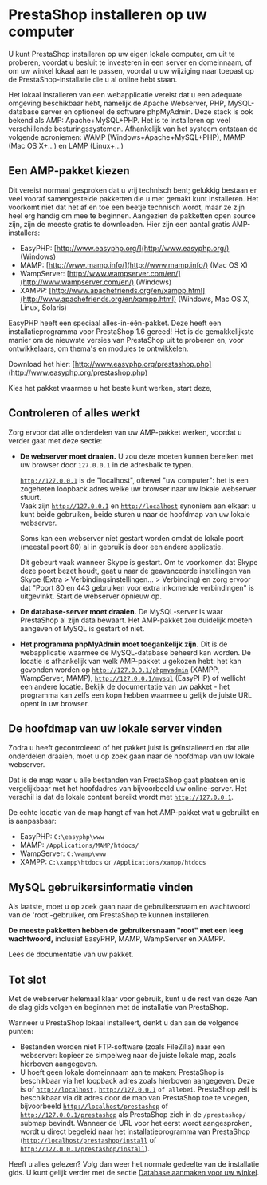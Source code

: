 # PrestaShop installeren op uw computer

U kunt PrestaShop installeren op uw eigen lokale computer, om uit te proberen, voordat u besluit te investeren in een server en domeinnaam, of om uw winkel lokaal aan te passen, voordat u uw wijziging naar toepast op de PrestaShop-installatie die u al online hebt staan.

Het lokaal installeren van een webapplicatie vereist dat u een adequate omgeving beschikbaar hebt, namelijk de Apache Webserver, PHP, MySQL-database server en optioneel de software phpMyAdmin. Deze stack is ook bekend als AMP: Apache+MySQL+PHP. Het is te installeren op veel verschillende besturingssystemen. Afhankelijk van het systeem ontstaan de volgende acroniemen: WAMP (Windows+Apache+MySQL+PHP), MAMP (Mac OS X+...) en LAMP (Linux+...)

## Een AMP-pakket kiezen <a href="#prestashopinstallerenopuwcomputer-eenamp-pakketkiezen" id="prestashopinstallerenopuwcomputer-eenamp-pakketkiezen"></a>

Dit vereist normaal gesproken dat u vrij technisch bent; gelukkig bestaan er veel vooraf samengestelde pakketten die u met gemakt kunt installeren. Het voorkomt niet dat het af en toe een beetje technisch wordt, maar ze zijn heel erg handig om mee te beginnen. Aangezien de pakketten open source zijn, zijn de meeste gratis te downloaden. Hier zijn een aantal gratis AMP-installers:

* EasyPHP: [http://www.easyphp.org/](http://www.easyphp.org/) (Windows)
* MAMP: [http://www.mamp.info/](http://www.mamp.info/) (Mac OS X)
* WampServer: [http://www.wampserver.com/en/](http://www.wampserver.com/en/) (Windows)
* XAMPP: [http://www.apachefriends.org/en/xampp.html](http://www.apachefriends.org/en/xampp.html) (Windows, Mac OS X, Linux, Solaris)

EasyPHP heeft een speciaal alles-in-één-pakket. Deze heeft een installatieprogramma voor PrestaShop 1.6 gereed! Het is de gemakkelijkste manier om de nieuwste versies van PrestaShop uit te proberen en, voor ontwikkelaars, om thema's en modules te ontwikkelen.

Download het hier: [http://www.easyphp.org/prestashop.php](http://www.easyphp.org/prestashop.php)

Kies het pakket waarmee u het beste kunt werken, start deze,&#x20;

## Controleren of alles werkt <a href="#prestashopinstallerenopuwcomputer-controlerenofalleswerkt" id="prestashopinstallerenopuwcomputer-controlerenofalleswerkt"></a>

Zorg ervoor dat alle onderdelen van uw AMP-pakket werken, voordat u verder gaat met deze sectie:

*   **De webserver moet draaien.** U zou deze moeten kunnen bereiken met uw browser door `127.0.0.1` in de adresbalk te typen.

    [`http://127.0.0.1`](http://127.0.0.1/) is de "localhost", oftewel "uw computer": het is een zogeheten loopback adres welke uw browser naar uw lokale webserver stuurt.\
    Vaak zijn [`http://127.0.0.1`](http://127.0.0.1/) en [`http://localhost`](http://localhost/) synoniem aan elkaar: u kunt beide gebruiken, beide sturen u naar de hoofdmap van uw lokale webserver.

    Soms kan een webserver niet gestart worden omdat de lokale poort (meestal poort 80) al in gebruik is door een andere applicatie.

    Dit gebeurt vaak wanneer Skype is gestart. Om te voorkomen dat Skype deze poort bezet houdt, gaat u naar de geavanceerde instellingen van Skype (Extra > Verbindingsinstellingen... > Verbinding) en zorg ervoor dat "Poort 80 en 443 gebruiken voor extra inkomende verbindingen" is uitgevinkt. Start de webserver opnieuw op.
* **De database-server moet draaien.** De MySQL-server is waar PrestaShop al zijn data bewaart. Het AMP-pakket zou duidelijk moeten aangeven of MySQL is gestart of niet.
* **Het programma phpMyAdmin moet toegankelijk** **zijn.** Dit is de webapplicatie waarmee de MySQL-database beheerd kan worden. De locatie is afhankelijk van welk AMP-pakket u gekozen hebt: het kan gevonden worden op [`http://127.0.0.1/phpmyadmin`](http://127.0.0.1/phpmyadmin) (XAMPP, WampServer, MAMP), [`http://127.0.0.1/mysql`](http://127.0.0.1/mysql) (EasyPHP) of wellicht een andere locatie. Bekijk de documentatie van uw pakket - het programma kan zelfs een kopn hebben waarmee u gelijk de juiste URL opent in uw browser.

## De hoofdmap van uw lokale server vinden <a href="#prestashopinstallerenopuwcomputer-dehoofdmapvanuwlokaleservervinden" id="prestashopinstallerenopuwcomputer-dehoofdmapvanuwlokaleservervinden"></a>

Zodra u heeft gecontroleerd of het pakket juist is geïnstalleerd en dat alle onderdelen draaien, moet u op zoek gaan naar de hoofdmap van uw lokale webserver.

Dat is de map waar u alle bestanden van PrestaShop gaat plaatsen en is vergelijkbaar met het hoofdadres van bijvoorbeeld uw online-server. Het verschil is dat de lokale content bereikt wordt met [`http://127.0.0.1`](http://127.0.0.1/).

De echte locatie van de map hangt af van het AMP-pakket wat u gebruikt en is aanpasbaar:

* EasyPHP: `C:\easyphp\www`
* MAMP: `/Applications/MAMP/htdocs/`
* WampServer: `C:\wamp\www`
* XAMPP: `C:\xampp\htdocs` or `/Applications/xampp/htdocs`

## MySQL gebruikersinformatie vinden <a href="#prestashopinstallerenopuwcomputer-mysqlgebruikersinformatievinden" id="prestashopinstallerenopuwcomputer-mysqlgebruikersinformatievinden"></a>

Als laatste, moet u op zoek gaan naar de gebruikersnaam en wachtwoord van de 'root'-gebruiker, om PrestaShop te kunnen installeren.

**De meeste pakketten hebben de gebruikersnaam "root" met een leeg wachtwoord,** inclusief EasyPHP, MAMP, WampServer en XAMPP.

Lees de documentatie van uw pakket.

## Tot slot <a href="#prestashopinstallerenopuwcomputer-totslot" id="prestashopinstallerenopuwcomputer-totslot"></a>

Met de webserver helemaal klaar voor gebruik, kunt u de rest van deze Aan de slag gids volgen en beginnen met de installatie van PrestaShop.

Wanneer u PrestaShop lokaal installeert, denkt u dan aan de volgende punten:

* Bestanden worden niet FTP-software (zoals FileZilla) naar een webserver: kopieer ze simpelweg naar de juiste lokale map, zoals hierboven aangegeven.
* U hoeft geen lokale domeinnaam aan te maken: PrestaShop is beschikbaar via het loopback adres zoals hierboven aangegeven. Deze is of [`http://localhost`](http://localhost/)`,` [`http://127.0.0.1`](http://127.0.0.1/) `of allebei`. PrestaShop zelf is beschikbaar via dit adres door de map van PrestaShop toe te voegen, bijvoorbeeld [`http://localhost/prestashop`](http://localhost/prestashop) of [`http://127.0.0.1/prestashop`](http://127.0.0.1/prestashop) als PrestaShop zich in de `/prestashop/` submap bevindt. Wanneer de URL voor het eerst wordt aangesproken, wordt u direct begeleid naar het installatieprogramma van PrestaShop ([`http://localhost/prestashop/install`](http://localhost/prestashop/install) of [`http://127.0.0.1/prestashop/install`](http://127.0.0.1/prestashop/install)).

Heeft u alles gelezen? Volg dan weer het normale gedeelte van de installatie gids. U kunt gelijk verder met de sectie [Database aanmaken voor uw winkel](prestashop-installeren.md#PrestaShopinstalleren-Databaseaanmakenvooruwwinkel).

